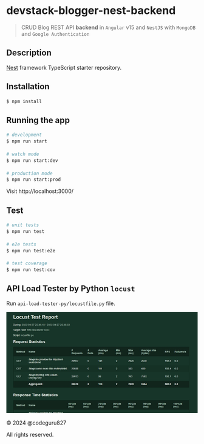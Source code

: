 # devstack-blogger-nest-backend

> CRUD Blog REST API **backend** in `Angular` v15 and `NestJS` with `MongoDB` and `Google Authentication`

## Description

[Nest](https://github.com/nestjs/nest) framework TypeScript starter repository.

## Installation

```bash
$ npm install
```

## Running the app

```bash
# development
$ npm run start

# watch mode
$ npm run start:dev

# production mode
$ npm run start:prod
```

Visit http://localhost:3000/

## Test

```bash
# unit tests
$ npm run test

# e2e tests
$ npm run test:e2e

# test coverage
$ npm run test:cov
```

## API Load Tester by Python `locust`

Run `api-load-tester-py/locustfile.py` file.

![Locust Test Report](test_screenshot.jpg)

&copy; 2024 @codeguru827

All rights reserved.
